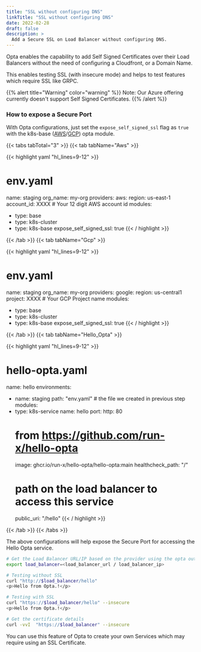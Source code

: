 ```yaml
---
title: "SSL without configuring DNS"
linkTitle: "SSL without configuring DNS"
date: 2022-02-28
draft: false
description: >
  Add a Secure SSL on Load Balancer without configuring DNS. 
---
```


Opta enables the capability to add Self Signed Certificates over their Load Balancers without the need of configuring a Cloudfront, or a Domain Name.

This enables testing SSL (with insecure mode) and helps to test features which require SSL like GRPC.

{{% alert title="Warning" color="warning" %}}
Note: Our Azure offering currently doesn't support Self Signed Certificates.
{{% /alert %}}

### How to expose a Secure Port

With Opta configurations, just set the `expose_self_signed_ssl` flag as `true` with the k8s-base ([AWS](/reference/aws/modules/aws-k8s-base)/[GCP](/reference/google/modules/gcp-k8s-base)) opta module.

{{< tabs tabTotal="3" >}}
{{< tab tabName="Aws" >}}

{{< highlight yaml "hl_lines=9-12" >}}
# env.yaml
name: staging
org_name: my-org
providers:
  aws:
    region: us-east-1
    account_id: XXXX # Your 12 digit AWS account id
modules:
  - type: base
  - type: k8s-cluster
  - type: k8s-base
    expose_self_signed_ssl: true
{{< / highlight >}}

{{< /tab >}}
{{< tab tabName="Gcp" >}}

{{< highlight yaml "hl_lines=9-12" >}}
# env.yaml
name: staging
org_name: my-org
providers:
  google:
    region: us-central1
    project: XXXX # Your GCP Project name
modules:
  - type: base
  - type: k8s-cluster
  - type: k8s-base
    expose_self_signed_ssl: true
{{< / highlight >}}

{{< /tab >}}
{{< tab tabName="Hello_Opta" >}}

{{< highlight yaml "hl_lines=9-12" >}}
# hello-opta.yaml
name: hello
environments:
  - name: staging
    path: "env.yaml" # the file we created in previous step
modules:
  - type: k8s-service
    name: hello
    port:
      http: 80
    # from https://github.com/run-x/hello-opta
    image: ghcr.io/run-x/hello-opta/hello-opta:main
    healthcheck_path: "/"
    # path on the load balancer to access this service
    public_uri: "/hello"
{{< / highlight >}}

{{< /tab >}}
{{< /tabs >}}

The above configurations will help expose the Secure Port for accessing the Hello Opta service.

```bash
# Get the Load Balancer URL/IP based on the provider using the opta output command
export load_balancer=<load_balancer_url / load_balancer_ip>
```

```bash
# Testing without SSL
curl "http://$load_balancer/hello"
<p>Hello from Opta.!</p>
```

```bash
# Testing with SSL
curl "https://$load_balancer/hello" --insecure
<p>Hello from Opta.!</p>
```

```bash
# Get the certificate details
curl -vvI  "https://$load_balancer" --insecure
```


You can use this feature of Opta to create your own Services which may require using an SSL Certificate.
